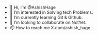- 👋 Hi, I’m @AshishHage
- 👀 I’m interested in Solving tech Problems.
- 🌱 I’m currently learning Git & Github.
- 💞️ I’m looking to collaborate on NotYet.
- 📫 How to reach me X.com/ashish_hage

<!---
AshishHage/AshishHage is a ✨ special ✨ repository because its `README.md` (this file) appears on your GitHub profile.
You can click the Preview link to take a look at your changes.
--->
